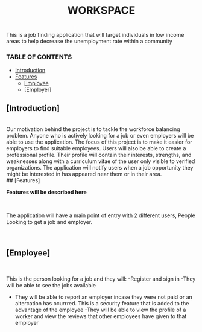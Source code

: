 # <h1 align = "center">WORKSPACE<h1>
This is a job finding application that will target individuals in low income areas  to help decrease the unemployment rate within a community
 
 ### TABLE OF CONTENTS
 - [Introduction](#introduction)
 - [Features](#-features)
    - [Employee](#-employee)
    - [Employer]

 
 
 ## [Introduction] 
 <br>
 Our motivation behind the project is to tackle the workforce balancing problem. Anyone who is 
actively looking for a job or even employers will be able to use the application. The focus of this project 
is to make it easier for employers to find suitable employees. Users will also be able to create a 
professional profile. Their profile will contain their interests, strengths, and weaknesses along with a 
curriculum vitae of the user only visible to verified organizations. The application will notify users 
when a job opportunity they might be interested in has appeared near them or in their area.

 <br>
 ## [Features]
 <br>
 
 **Features will be described here**
 
 <br>

 The application will have a main point of entry with 2 different users, People Looking to get a job and employer.

 <br>

 ## [Employee]
 <br>
 
 This is the person looking for a job and they will:
 -Register and sign in
 -They will be able to see the jobs available
 - They will be able to report an employer incase they were not paid or an altercation has ocurrred. This is a security feature that is added to the advantage of the employee
 -They will be able to view the profile of a worker and view the reviews that other employees have given to that employer
